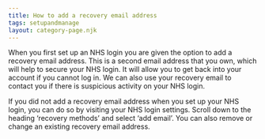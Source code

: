 ```yaml
---
title: How to add a recovery email address
tags: setupandmanage
layout: category-page.njk
---
```

When you first set up an NHS login you are given the option to add a recovery email address. This is a second email address that you own, which will help to secure your NHS login. It will allow you to get back into your account if you cannot log in. We can also use your recovery email to contact you if there is suspicious activity on your NHS login.

If you did not add a recovery email address when you set up your NHS login, you can do so by visiting your NHS login settings. Scroll down to the heading ‘recovery methods’ and select ‘add email’. You can also remove or change an existing recovery email address.